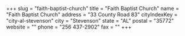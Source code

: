 +++
slug = "faith-baptist-church"
title = "Faith Baptist Church"
name = "Faith Baptist Church"
address = "33 County Road 83"
cityIndexKey = "city-al-stevenson"
city = "Stevenson"
state = "AL"
postal = "35772"
website = ""
phone = "256 437-2902"
fax = ""
+++
